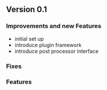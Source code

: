 ## Version 0.1

### Improvements and new Features
- initial set up
- introduce plugin framework
- introduce post processor interface

### Fixes


### Features
